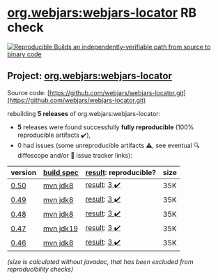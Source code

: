 [org.webjars:webjars-locator](https://central.sonatype.com/artifact/org.webjars/webjars-locator/versions) RB check
=======

[![Reproducible Builds](https://reproducible-builds.org/images/logos/rb.svg) an independently-verifiable path from source to binary code](https://reproducible-builds.org/)

## Project: [org.webjars:webjars-locator](https://central.sonatype.com/artifact/org.webjars/webjars-locator/versions)

Source code: [https://github.com/webjars/webjars-locator.git](https://github.com/webjars/webjars-locator.git)

rebuilding **5 releases** of org.webjars:webjars-locator:
- **5** releases were found successfully **fully reproducible** (100% reproducible artifacts :heavy_check_mark:),
- 0 had issues (some unreproducible artifacts :warning:, see eventual :mag: diffoscope and/or :memo: issue tracker links):

| version | [build spec](/BUILDSPEC.md) | [result](https://reproducible-builds.org/docs/jvm/): reproducible? | size |
| -- | --------- | ------ | -- |
| [0.50](https://central.sonatype.com/artifact/org.webjars/webjars-locator/0.50/pom) | [mvn jdk8](webjars-locator-0.50.buildspec) | [result](webjars-locator-0.50.buildinfo): [3 :heavy_check_mark: ](webjars-locator-0.50.buildcompare) | 35K |
| [0.49](https://central.sonatype.com/artifact/org.webjars/webjars-locator/0.49/pom) | [mvn jdk8](webjars-locator-0.49.buildspec) | [result](webjars-locator-0.49.buildinfo): [3 :heavy_check_mark: ](webjars-locator-0.49.buildcompare) | 35K |
| [0.48](https://central.sonatype.com/artifact/org.webjars/webjars-locator/0.48/pom) | [mvn jdk8](webjars-locator-0.48.buildspec) | [result](webjars-locator-0.48.buildinfo): [3 :heavy_check_mark: ](webjars-locator-0.48.buildcompare) | 35K |
| [0.47](https://central.sonatype.com/artifact/org.webjars/webjars-locator/0.47/pom) | [mvn jdk19](webjars-locator-0.47.buildspec) | [result](webjars-locator-0.47.buildinfo): [3 :heavy_check_mark: ](webjars-locator-0.47.buildcompare) | 35K |
| [0.46](https://central.sonatype.com/artifact/org.webjars/webjars-locator/0.46/pom) | [mvn jdk8](webjars-locator-0.46.buildspec) | [result](webjars-locator-0.46.buildinfo): [3 :heavy_check_mark: ](webjars-locator-0.46.buildcompare) | 35K |

<i>(size is calculated without javadoc, that has been excluded from reproducibility checks)</i>
